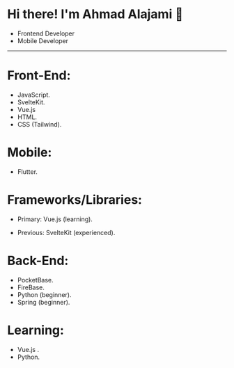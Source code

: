 # Hi there! I'm Ahmad Alajami 👋

- Frontend Developer
- Mobile Developer

---

# Front-End:

-    JavaScript.
-    SvelteKit.
-    Vue.js
-    HTML.
-    CSS (Tailwind).

# Mobile:

-   Flutter.

# Frameworks/Libraries:

-   Primary: Vue.js (learning).

-   Previous: SvelteKit (experienced).

# Back-End:

-   PocketBase.
-   FireBase.
-   Python (beginner).
-   Spring (beginner).

# Learning:

-   Vue.js .
-   Python.
